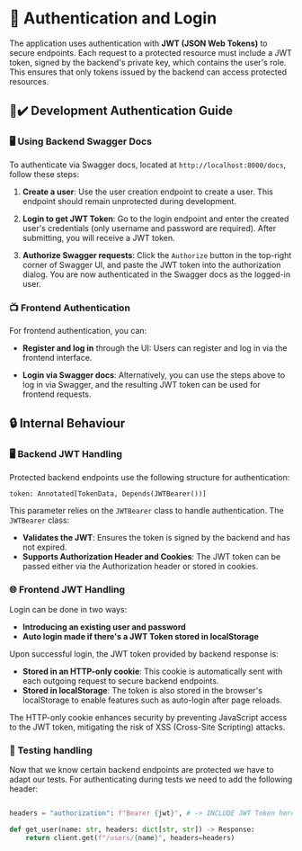 # 🚪 Authentication and Login

The application uses authentication with **JWT (JSON Web Tokens)** to secure endpoints. Each request to a protected resource must include a JWT token, signed by the backend's private key, which contains the user's role. This ensures that only tokens issued by the backend can access protected resources.

## 👱✔️ Development Authentication Guide

### 🖥 Using Backend Swagger Docs

To authenticate via Swagger docs, located at `http://localhost:8000/docs`, follow these steps:

1. **Create a user**:
   Use the user creation endpoint to create a user. This endpoint should remain unprotected during development.

2. **Login to get JWT Token**:
   Go to the login endpoint and enter the created user's credentials (only username and password are required). After submitting, you will receive a JWT token.

3. **Authorize Swagger requests**:
   Click the `Authorize` button in the top-right corner of Swagger UI, and paste the JWT token into the authorization dialog. You are now authenticated in the Swagger docs as the logged-in user.

### 📺 Frontend Authentication

For frontend authentication, you can:

- **Register and log in** through the UI:
  Users can register and log in via the frontend interface.

- **Login via Swagger docs**:
  Alternatively, you can use the steps above to log in via Swagger, and the resulting JWT token can be used for frontend requests.

## 🔒 Internal Behaviour

### 🖥 Backend JWT Handling

Protected backend endpoints use the following structure for authentication:

```python
token: Annotated[TokenData, Depends(JWTBearer())]
```
This parameter relies on the `JWTBearer` class to handle authentication. The `JWTBearer` class:

- **Validates the JWT**: Ensures the token is signed by the backend and has not expired.
- **Supports Authorization Header and Cookies**: The JWT token can be passed either via the Authorization header or stored in cookies.

### 🌐 Frontend JWT Handling

Login can be done in two ways:

- **Introducing an existing user and password**
- **Auto login made if there's a JWT Token stored in localStorage**

Upon successful login, the JWT token provided by backend response is:

- **Stored in an HTTP-only cookie**: This cookie is automatically sent with each outgoing request to secure backend endpoints.
- **Stored in localStorage**: The token is also stored in the browser's localStorage to enable features such as auto-login after page reloads.

The HTTP-only cookie enhances security by preventing JavaScript access to the JWT token, mitigating the risk of XSS (Cross-Site Scripting) attacks.

### 🧪 Testing handling

Now that we know certain backend endpoints are protected we have to adapt our tests. For authenticating during tests we need to add the following header:

```python

headers = "authorization": f"Bearer {jwt}", # -> INCLUDE JWT Token here

def get_user(name: str, headers: dict[str, str]) -> Response:
    return client.get(f"/users/{name}", headers=headers)
```
